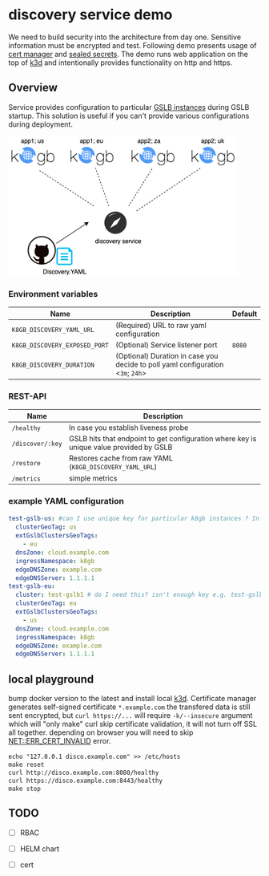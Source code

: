 # discovery service demo
We need to build security into the architecture from day one. Sensitive information must be encrypted and test. 
Following demo presents usage of [cert manager](https://cert-manager.io/docs/) and [sealed secrets](https://github.com/bitnami-labs/sealed-secrets).
The demo runs web application on the top of [k3d](https://k3d.io/) and intentionally provides functionality on http and https.

## Overview
Service provides configuration to particular [GSLB instances](https://github.com/AbsaOSS/k8gb) during GSLB startup.
This solution is useful if you can't provide various configurations during deployment. 

![](https://github.com/kuritka/trash/blob/master/k8gb-discovery-service.png?raw=true)

### Environment variables

| Name | Description | Default |
| --- | --- | --- |
| `K8GB_DISCOVERY_YAML_URL` | (Required) URL to raw yaml configuration | |
| `K8GB_DISCOVERY_EXPOSED_PORT` | (Optional) Service listener port | `8080` |
| `K8GB_DISCOVERY_DURATION` | (Optional) Duration in case you decide to poll yaml configuration <`3m`; `24h`> |  |

### REST-API

| Name | Description |
| --- | --- |
| `/healthy` | In case you establish liveness probe |
| `/discover/:key` | GSLB hits that endpoint to get configuration where key is unique value provided by GSLB |
| `/restore` | Restores cache from raw YAML (`K8GB_DISCOVERY_YAML_URL`) |
| `/metrics` | simple metrics |

### example YAML configuration
```yaml
test-gslb-us: #can I use unique key for particular k8gb instances ? In the worst case I can combine <cluster>:<namespace>:<instance>
  clusterGeoTag: us
  extGslbClustersGeoTags:
    - eu
  dnsZone: cloud.example.com
  ingressNamespace: k8gb
  edgeDNSZone: example.com
  edgeDNSServer: 1.1.1.1
test-gslb-eu:
  cluster: test-gslb1 # do I need this? isn't enough key e.g. test-gslb-eu
  clusterGeoTag: eu
  extGslbClustersGeoTags:
    - us
  dnsZone: cloud.example.com
  ingressNamespace: k8gb
  edgeDNSZone: example.com
  edgeDNSServer: 1.1.1.1
```

## local playground
bump docker version to the latest and install local [k3d](https://k3d.io/).
Certificate manager generates self-signed certificate `*.example.com` the transfered data is still sent encrypted, 
but `curl https://...` will require `-k/--insecure` argument which will "only make" curl skip certificate validation, 
it will not turn off SSL all together. depending on browser you will need to skip 
[NET::ERR_CERT_INVALID](https://www.pandasecurity.com/en/mediacenter/panda-security/your-connection-is-not-private/)
error.
```
echo "127.0.0.1 disco.example.com" >> /etc/hosts 
make reset
curl http://disco.example.com:8080/healthy
curl https://disco.example.com:8443/healthy
make stop
```

## TODO
 - [ ] RBAC
 - [ ] HELM chart 
 - [ ] cert


